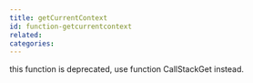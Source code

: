 ```yaml
---
title: getCurrentContext
id: function-getcurrentcontext
related:
categories:
---
```


this function is deprecated, use function CallStackGet instead.